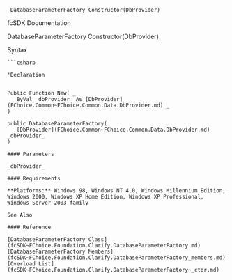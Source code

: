 ﻿     DatabaseParameterFactory Constructor(DbProvider)                                                   

fcSDK Documentation

DatabaseParameterFactory Constructor(DbProvider)

Syntax

```vbnet
```csharp

'Declaration
 

Public Function New( _
   ByVal _dbProvider_ As [DbProvider](FChoice.Common~FChoice.Common.Data.DbProvider.md) _
)

public DatabaseParameterFactory( 
   [DbProvider](FChoice.Common~FChoice.Common.Data.DbProvider.md) _dbProvider_
)

#### Parameters

_dbProvider_

#### Requirements

**Platforms:** Windows 98, Windows NT 4.0, Windows Millennium Edition, Windows 2000, Windows XP Home Edition, Windows XP Professional, Windows Server 2003 family

See Also

#### Reference

[DatabaseParameterFactory Class](fcSDK~FChoice.Foundation.Clarify.DatabaseParameterFactory.md)  
[DatabaseParameterFactory Members](fcSDK~FChoice.Foundation.Clarify.DatabaseParameterFactory_members.md)  
[Overload List](fcSDK~FChoice.Foundation.Clarify.DatabaseParameterFactory~_ctor.md)